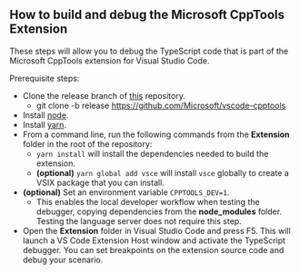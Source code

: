 ## How to build and debug the Microsoft CppTools Extension

These steps will allow you to debug the TypeScript code that is part of the Microsoft CppTools extension for Visual Studio Code.

Prerequisite steps:
  * Clone the release branch of [this](https://github.com/Microsoft/vscode-cpptools) repository.
      * git clone -b release https://github.com/Microsoft/vscode-cpptools
  * Install [node](https://nodejs.org).
  * Install [yarn](https://yarnpkg.com).
  * From a command line, run the following commands from the **Extension** folder in the root of the repository:
      * `yarn install` will install the dependencies needed to build the extension.
      * **(optional)** `yarn global add vsce` will install `vsce` globally to create a VSIX package that you can install.
  * **(optional)** Set an environment variable `CPPTOOLS_DEV=1`.
    * This enables the local developer workflow when testing the debugger, copying dependencies from the **node_modules** folder. Testing the language server does not require this step.
  * Open the **Extension** folder in Visual Studio Code and press F5. This will launch a VS Code Extension Host window and activate the TypeScript debugger. You can set breakpoints on the extension source code and debug your scenario.
